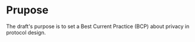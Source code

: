 # Prupose

The draft's purpose is to set a Best Current Practice (BCP) about privacy in protocol design.
